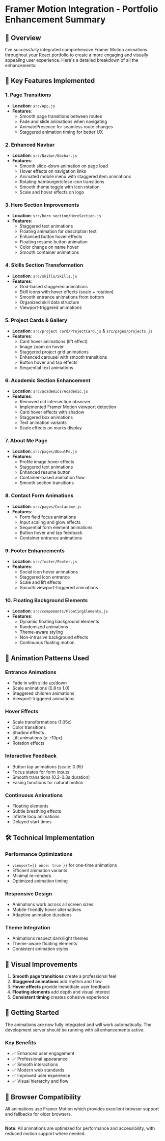 # Framer Motion Integration - Portfolio Enhancement Summary

## 🎨 Overview
I've successfully integrated comprehensive Framer Motion animations throughout your React portfolio to create a more engaging and visually appealing user experience. Here's a detailed breakdown of all the enhancements:

## 🚀 Key Features Implemented

### 1. **Page Transitions**
- **Location**: `src/App.js`
- **Features**:
  - Smooth page transitions between routes
  - Fade and slide animations when navigating
  - AnimatePresence for seamless route changes
  - Staggered animation timing for better UX

### 2. **Enhanced Navbar**
- **Location**: `src/Navbar/Navbar.js`
- **Features**:
  - Smooth slide-down animation on page load
  - Hover effects on navigation links
  - Animated mobile menu with staggered item animations
  - Rotating hamburger/close icon transitions
  - Smooth theme toggle with icon rotation
  - Scale and hover effects on logo

### 3. **Hero Section Improvements**
- **Location**: `src/hero section/HeroSection.js`
- **Features**:
  - Staggered text animations
  - Floating animation for description text
  - Enhanced button hover effects
  - Floating resume button animation
  - Color change on name hover
  - Smooth container animations

### 4. **Skills Section Transformation**
- **Location**: `src/skills/Skills.js`
- **Features**:
  - Grid-based staggered animations
  - Skill icons with hover effects (scale + rotation)
  - Smooth entrance animations from bottom
  - Organized skill data structure
  - Viewport-triggered animations

### 5. **Project Cards & Gallery**
- **Location**: `src/project card/ProjectCard.js` & `src/pages/projects.js`
- **Features**:
  - Card hover animations (lift effect)
  - Image zoom on hover
  - Staggered project grid animations
  - Enhanced carousel with smooth transitions
  - Button hover and tap effects
  - Sequential text animations

### 6. **Academic Section Enhancement**
- **Location**: `src/academics/Academic.js`
- **Features**:
  - Removed old intersection observer
  - Implemented Framer Motion viewport detection
  - Card hover effects with shadow
  - Staggered box animations
  - Text animation variants
  - Scale effects on marks display

### 7. **About Me Page**
- **Location**: `src/pages/AboutMe.js`
- **Features**:
  - Profile image hover effects
  - Staggered text animations
  - Enhanced resume button
  - Container-based animation flow
  - Smooth section transitions

### 8. **Contact Form Animations**
- **Location**: `src/pages/Contactme.js`
- **Features**:
  - Form field focus animations
  - Input scaling and glow effects
  - Sequential form element animations
  - Button hover and tap feedback
  - Container entrance animations

### 9. **Footer Enhancements**
- **Location**: `src/footer/Footer.js`
- **Features**:
  - Social icon hover animations
  - Staggered icon entrance
  - Scale and lift effects
  - Smooth viewport-triggered animations

### 10. **Floating Background Elements**
- **Location**: `src/components/FloatingElements.js`
- **Features**:
  - Dynamic floating background elements
  - Randomized animations
  - Theme-aware styling
  - Non-intrusive background effects
  - Continuous floating motion

## 🎯 Animation Patterns Used

### **Entrance Animations**
- Fade in with slide up/down
- Scale animations (0.8 to 1.0)
- Staggered children animations
- Viewport-triggered animations

### **Hover Effects**
- Scale transformations (1.05x)
- Color transitions
- Shadow effects
- Lift animations (y: -10px)
- Rotation effects

### **Interactive Feedback**
- Button tap animations (scale: 0.95)
- Focus states for form inputs
- Smooth transitions (0.2-0.3s duration)
- Easing functions for natural motion

### **Continuous Animations**
- Floating elements
- Subtle breathing effects
- Infinite loop animations
- Delayed start times

## 🛠️ Technical Implementation

### **Performance Optimizations**
- `viewport={{ once: true }}` for one-time animations
- Efficient animation variants
- Minimal re-renders
- Optimized animation timing

### **Responsive Design**
- Animations work across all screen sizes
- Mobile-friendly hover alternatives
- Adaptive animation durations

### **Theme Integration**
- Animations respect dark/light themes
- Theme-aware floating elements
- Consistent animation styles

## 🎨 Visual Improvements

1. **Smooth page transitions** create a professional feel
2. **Staggered animations** add rhythm and flow
3. **Hover effects** provide immediate user feedback
4. **Floating elements** add depth and visual interest
5. **Consistent timing** creates cohesive experience

## 🚀 Getting Started

The animations are now fully integrated and will work automatically. The development server should be running with all enhancements active.

### **Key Benefits**
- ✅ Enhanced user engagement
- ✅ Professional appearance
- ✅ Smooth interactions
- ✅ Modern web standards
- ✅ Improved user experience
- ✅ Visual hierarchy and flow

## 📱 Browser Compatibility

All animations use Framer Motion which provides excellent browser support and fallbacks for older browsers.

---

**Note**: All animations are optimized for performance and accessibility, with reduced motion support where needed.